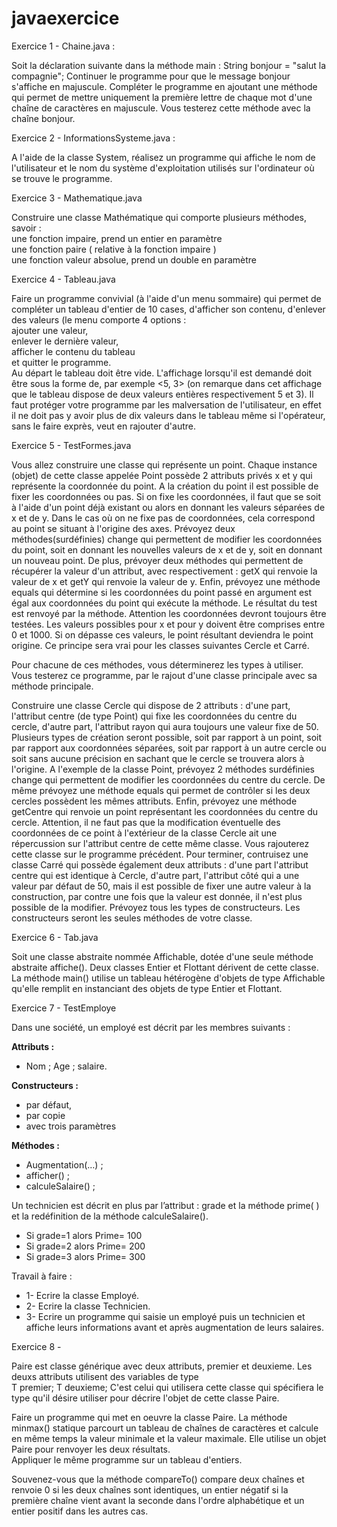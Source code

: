 # javaexercice
Exercice 1 - Chaine.java :

Soit la déclaration suivante dans la méthode main :
String bonjour = "salut la compagnie";
Continuer le programme pour que le message bonjour s'affiche en majuscule.
Compléter le programme en ajoutant une méthode qui permet de mettre uniquement la première lettre de chaque mot d'une chaîne de caractères en majuscule. Vous testerez cette méthode avec la chaîne bonjour.

Exercice 2 - InformationsSysteme.java :

A l'aide de la classe System, réalisez un programme qui affiche le nom de l'utilisateur et le nom du système d'exploitation utilisés sur l'ordinateur où se trouve le programme.

Exercice 3 - Mathematique.java

Construire une classe Mathématique qui comporte plusieurs méthodes, savoir :<br/>
une fonction impaire, prend un entier en paramètre<br/>
une fonction paire ( relative à la fonction impaire )<br/>
une fonction valeur absolue, prend un double en paramètre<br/>

Exercice 4 - Tableau.java

Faire un programme convivial (à l'aide d'un menu sommaire) qui permet de compléter un tableau d'entier de 10 cases, d'afficher son contenu, d'enlever des valeurs (le menu comporte 4 options :<br/>
ajouter une valeur,<br/>
enlever le dernière valeur,<br/>
afficher le contenu du tableau<br/>
et quitter le programme.<br/>
Au départ le tableau doit être vide. L'affichage lorsqu'il est demandé doit être sous la forme de, par exemple <5, 3> (on remarque dans cet affichage que le tableau dispose de deux valeurs entières respectivement 5 et 3). Il faut protéger votre programme par les malversation de l'utilisateur, en effet il ne doit pas y avoir plus de dix valeurs dans le tableau même si l'opérateur, sans le faire exprès, veut en rajouter d'autre.

Exercice 5 - TestFormes.java

Vous allez construire une classe qui représente un point. Chaque instance (objet) de cette classe appelée Point possède 2 attributs privés x et y qui représente la coordonnée du point. A la création du point il est possible de fixer les coordonnées ou pas. Si on fixe les coordonnées, il faut que se soit à l'aide d'un point déjà existant ou alors en donnant les valeurs séparées de x et de y. Dans le cas où on ne fixe pas de coordonnées, cela correspond au point se situant à l'origine des axes. Prévoyez deux méthodes(surdéfinies) change qui permettent de modifier les coordonnées du point, soit en donnant les nouvelles valeurs de x et de y, soit en donnant un nouveau point. De plus, prévoyer deux méthodes qui permettent de récupérer la valeur d'un attribut, avec respectivement : getX qui renvoie la valeur de x et getY qui renvoie la valeur de y. Enfin, prévoyez une méthode equals qui détermine si les coordonnées du point passé en argument est égal aux coordonnées du point qui exécute la méthode. Le résultat du test est renvoyé par la méthode. Attention les coordonnées devront toujours être testées. Les valeurs possibles pour x et pour y doivent être comprises entre 0 et 1000. Si on dépasse ces valeurs, le point résultant deviendra le point origine. Ce principe sera vrai pour les classes suivantes Cercle et Carré.

Pour chacune de ces méthodes, vous déterminerez les types à utiliser. Vous testerez ce programme, par le rajout d'une classe principale avec sa méthode principale.

Construire une classe Cercle qui dispose de 2 attributs : d'une part, l'attribut centre (de type Point) qui fixe les coordonnées du centre du cercle, d'autre part, l'attribut rayon qui aura toujours une valeur fixe de 50. Plusieurs types de création seront possible, soit par rapport à un point, soit par rapport aux coordonnées séparées, soit par rapport à un autre cercle ou soit sans aucune précision en sachant que le cercle se trouvera alors à l'origine. A l'exemple de la classe Point, prévoyez 2 méthodes surdéfinies change qui permettent de modifier les coordonnées du centre du cercle. De même prévoyez une méthode equals qui permet de contrôler si les deux cercles possèdent les mêmes attributs. Enfin, prévoyez une méthode getCentre qui renvoie un point représentant les coordonnées du centre du cercle. Attention, il ne faut pas que la modification éventuelle des coordonnées de ce point à l'extérieur de la classe Cercle ait une répercussion sur l'attribut centre de cette même classe. Vous rajouterez cette classe sur le programme précédent.
Pour terminer, contruisez une classe Carré qui possède également deux attributs : d'une part l'attribut centre qui est identique à Cercle, d'autre part, l'attribut côté qui a une valeur par défaut de 50, mais il est possible de fixer une autre valeur à la construction, par contre une fois que la valeur est donnée, il n'est plus possible de la modifier. Prévoyez tous les types de constructeurs. Les constructeurs seront les seules méthodes de votre classe.

Exercice 6 - Tab.java

Soit une classe abstraite nommée Affichable, dotée d'une seule méthode abstraite affiche(). Deux classes Entier et Flottant dérivent de cette classe. La méthode main() utilise un tableau hétérogène d'objets de type Affichable qu'elle remplit en instanciant des objets de type Entier et Flottant.


Exercice 7 - TestEmploye

Dans une société, un employé est décrit par les membres suivants :

<b>Attributs : </b><br/>
<ul>
  <li>Nom ; Age ; salaire.</li>
</ul>
<b>Constructeurs :</b> 
<ul>
  <li>par défaut, </li>
  <li> par copie</li>
  <li>avec trois paramètres</li>
 </ul>

<b>Méthodes :</b><br/>
<ul>
  <li>Augmentation(…) ; </li>
  <li>afficher() ; </li>
  <li>calculeSalaire() ;</li>
 </ul>

Un technicien est décrit en plus par l’attribut : grade et la méthode prime( ) et la redéfinition de la méthode calculeSalaire().<br/>
<ul>
  <li>Si grade=1 alors Prime= 100</li>
  <li>Si grade=2 alors Prime= 200</li>
  <li>Si grade=3 alors Prime= 300</li>
 </ul>

Travail à faire : <br/>
<ul>
  <li>1-      Ecrire la classe Employé.
</li>
  <li>2-      Ecrire la classe Technicien.</li>

  <li>3-      Ecrire un programme qui saisie un employé puis un technicien et affiche leurs informations avant et après augmentation de leurs salaires.
</li>
 </ul>
 
Exercice 8 - 

Paire est classe générique avec deux attributs, premier et deuxieme. Les deuxs attributs utilisent des variables de type <br/>
T premier;
T deuxieme;
C'est celui qui utilisera cette classe qui spécifiera le type qu'il désire utiliser pour décrire l'objet de cette classe Paire.

Faire un programme qui met en oeuvre la classe Paire. La méthode minmax() statique parcourt un tableau de chaînes de caractères et calcule en même temps la valeur minimale et la valeur maximale. Elle utilise un objet Paire pour renvoyer les deux résultats.<br/>
Appliquer le même programme sur un tableau d'entiers.

Souvenez-vous que la méthode compareTo() compare deux chaînes et renvoie 0 si les deux chaînes sont identiques, un entier négatif si la première chaîne vient avant la seconde dans l'ordre alphabétique et un entier positif dans les autres cas.
